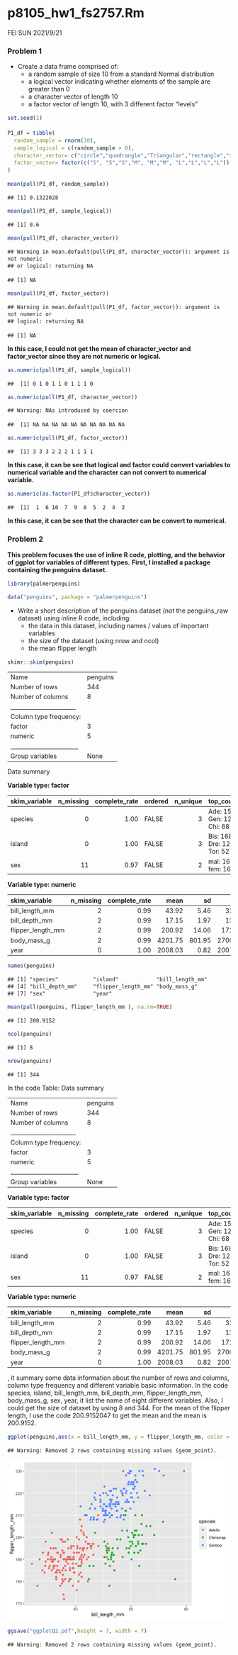 p8105\_hw1\_fs2757.Rm
================
FEI SUN
2021/9/21

### Problem 1

-   Create a data frame comprised of:
    -   a random sample of size 10 from a standard Normal distribution
    -   a logical vector indicating whether elements of the sample are
        greater than 0
    -   a character vector of length 10
    -   a factor vector of length 10, with 3 different factor “levels”

``` r
set.seed(1)

P1_df = tibble(
  random_sample = rnorm(10),
  sample_logical = c(random_sample > 0),
  character_vector= c("circle","quadrangle","Triangular","rectangle","trapezoid", "square","oval","conical","hexagon","Egg-Shaped"),
  factor_vector= factor(c("S", "S","S","M", "M","M", "L","L","L","L"))
)
```

``` r
mean(pull(P1_df, random_sample))
```

    ## [1] 0.1322028

``` r
mean(pull(P1_df, sample_logical))
```

    ## [1] 0.6

``` r
mean(pull(P1_df, character_vector))
```

    ## Warning in mean.default(pull(P1_df, character_vector)): argument is not numeric
    ## or logical: returning NA

    ## [1] NA

``` r
mean(pull(P1_df, factor_vector))
```

    ## Warning in mean.default(pull(P1_df, factor_vector)): argument is not numeric or
    ## logical: returning NA

    ## [1] NA

**In this case, I could not get the mean of character\_vector and
factor\_vector since they are not numeric or logical.**

``` r
as.numeric(pull(P1_df, sample_logical))
```

    ##  [1] 0 1 0 1 1 0 1 1 1 0

``` r
as.numeric(pull(P1_df, character_vector))
```

    ## Warning: NAs introduced by coercion

    ##  [1] NA NA NA NA NA NA NA NA NA NA

``` r
as.numeric(pull(P1_df, factor_vector))
```

    ##  [1] 3 3 3 2 2 2 1 1 1 1

**In this case, it can be see that logical and factor could convert
variables to numerical variable and the character can not convert to
numerical variable.**

``` r
as.numeric(as.factor(P1_df$character_vector))
```

    ##  [1]  1  6 10  7  9  8  5  2  4  3

**In this case, it can be see that the character can be convert to
numerical.**

### Problem 2

**This problem focuses the use of inline R code, plotting, and the
behavior of ggplot for variables of different types.** **First, I
installed a package containing the penguins dataset.**

``` r
library(palmerpenguins)
```

``` r
data("penguins", package = "palmerpenguins")
```

-   Write a short description of the penguins dataset (not the
    penguins\_raw dataset) using inline R code, including:
    -   the data in this dataset, including names / values of important
        variables
    -   the size of the dataset (using nrow and ncol)
    -   the mean flipper length

``` r
skimr::skim(penguins)
```

|                                                  |          |
|:-------------------------------------------------|:---------|
| Name                                             | penguins |
| Number of rows                                   | 344      |
| Number of columns                                | 8        |
| \_\_\_\_\_\_\_\_\_\_\_\_\_\_\_\_\_\_\_\_\_\_\_   |          |
| Column type frequency:                           |          |
| factor                                           | 3        |
| numeric                                          | 5        |
| \_\_\_\_\_\_\_\_\_\_\_\_\_\_\_\_\_\_\_\_\_\_\_\_ |          |
| Group variables                                  | None     |

Data summary

**Variable type: factor**

| skim\_variable | n\_missing | complete\_rate | ordered | n\_unique | top\_counts                 |
|:---------------|-----------:|---------------:|:--------|----------:|:----------------------------|
| species        |          0 |           1.00 | FALSE   |         3 | Ade: 152, Gen: 124, Chi: 68 |
| island         |          0 |           1.00 | FALSE   |         3 | Bis: 168, Dre: 124, Tor: 52 |
| sex            |         11 |           0.97 | FALSE   |         2 | mal: 168, fem: 165          |

**Variable type: numeric**

| skim\_variable      | n\_missing | complete\_rate |    mean |     sd |     p0 |     p25 |     p50 |    p75 |   p100 | hist  |
|:--------------------|-----------:|---------------:|--------:|-------:|-------:|--------:|--------:|-------:|-------:|:------|
| bill\_length\_mm    |          2 |           0.99 |   43.92 |   5.46 |   32.1 |   39.23 |   44.45 |   48.5 |   59.6 | ▃▇▇▆▁ |
| bill\_depth\_mm     |          2 |           0.99 |   17.15 |   1.97 |   13.1 |   15.60 |   17.30 |   18.7 |   21.5 | ▅▅▇▇▂ |
| flipper\_length\_mm |          2 |           0.99 |  200.92 |  14.06 |  172.0 |  190.00 |  197.00 |  213.0 |  231.0 | ▂▇▃▅▂ |
| body\_mass\_g       |          2 |           0.99 | 4201.75 | 801.95 | 2700.0 | 3550.00 | 4050.00 | 4750.0 | 6300.0 | ▃▇▆▃▂ |
| year                |          0 |           1.00 | 2008.03 |   0.82 | 2007.0 | 2007.00 | 2008.00 | 2009.0 | 2009.0 | ▇▁▇▁▇ |

``` r
names(penguins)
```

    ## [1] "species"           "island"            "bill_length_mm"   
    ## [4] "bill_depth_mm"     "flipper_length_mm" "body_mass_g"      
    ## [7] "sex"               "year"

``` r
mean(pull(penguins, flipper_length_mm ), na.rm=TRUE)
```

    ## [1] 200.9152

``` r
ncol(penguins)
```

    ## [1] 8

``` r
nrow(penguins)
```

    ## [1] 344

In the code Table: Data summary

|                                                  |          |
|:-------------------------------------------------|:---------|
| Name                                             | penguins |
| Number of rows                                   | 344      |
| Number of columns                                | 8        |
| \_\_\_\_\_\_\_\_\_\_\_\_\_\_\_\_\_\_\_\_\_\_\_   |          |
| Column type frequency:                           |          |
| factor                                           | 3        |
| numeric                                          | 5        |
| \_\_\_\_\_\_\_\_\_\_\_\_\_\_\_\_\_\_\_\_\_\_\_\_ |          |
| Group variables                                  | None     |

**Variable type: factor**

| skim\_variable | n\_missing | complete\_rate | ordered | n\_unique | top\_counts                 |
|:---------------|-----------:|---------------:|:--------|----------:|:----------------------------|
| species        |          0 |           1.00 | FALSE   |         3 | Ade: 152, Gen: 124, Chi: 68 |
| island         |          0 |           1.00 | FALSE   |         3 | Bis: 168, Dre: 124, Tor: 52 |
| sex            |         11 |           0.97 | FALSE   |         2 | mal: 168, fem: 165          |

**Variable type: numeric**

| skim\_variable      | n\_missing | complete\_rate |    mean |     sd |     p0 |     p25 |     p50 |    p75 |   p100 | hist  |
|:--------------------|-----------:|---------------:|--------:|-------:|-------:|--------:|--------:|-------:|-------:|:------|
| bill\_length\_mm    |          2 |           0.99 |   43.92 |   5.46 |   32.1 |   39.23 |   44.45 |   48.5 |   59.6 | ▃▇▇▆▁ |
| bill\_depth\_mm     |          2 |           0.99 |   17.15 |   1.97 |   13.1 |   15.60 |   17.30 |   18.7 |   21.5 | ▅▅▇▇▂ |
| flipper\_length\_mm |          2 |           0.99 |  200.92 |  14.06 |  172.0 |  190.00 |  197.00 |  213.0 |  231.0 | ▂▇▃▅▂ |
| body\_mass\_g       |          2 |           0.99 | 4201.75 | 801.95 | 2700.0 | 3550.00 | 4050.00 | 4750.0 | 6300.0 | ▃▇▆▃▂ |
| year                |          0 |           1.00 | 2008.03 |   0.82 | 2007.0 | 2007.00 | 2008.00 | 2009.0 | 2009.0 | ▇▁▇▁▇ |

, it summary some data information about the number of rows and columns,
column type frequency and different variable basic information. In the
code species, island, bill\_length\_mm, bill\_depth\_mm,
flipper\_length\_mm, body\_mass\_g, sex, year, it list the name of eight
different variables. Also, I could get the size of dataset by using 8
and 344. For the mean of the flipper length, I use the code 200.9152047
to get the mean and the mean is 200.9152.

``` r
ggplot(penguins,aes(x = bill_length_mm, y = flipper_length_mm, color = species))+ geom_point()
```

    ## Warning: Removed 2 rows containing missing values (geom_point).

![](p8105_hw1_fs2757_files/figure-gfm/unnamed-chunk-7-1.png)<!-- -->

``` r
ggsave("ggplotQ2.pdf",height = 7, width = 7)
```

    ## Warning: Removed 2 rows containing missing values (geom_point).
